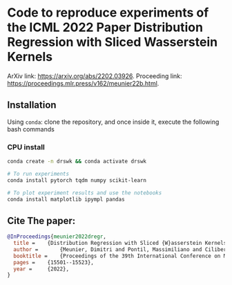# Code to reproduce experiments of the ICML 2022 Paper Distribution Regression with Sliced Wasserstein Kernels

ArXiv link: https://arxiv.org/abs/2202.03926. Proceeding link: https://proceedings.mlr.press/v162/meunier22b.html.

## Installation

Using `conda`: clone the repository, and once inside it,
execute the following bash commands

### CPU install

```bash
conda create -n drswk && conda activate drswk

# To run experiments
conda install pytorch tqdm numpy scikit-learn

# To plot experiment results and use the notebooks
conda install matplotlib ipympl pandas
```

## Cite The paper:

```bibtex
@InProceedings{meunier2022dregr,
  title = 	 {Distribution Regression with Sliced {W}asserstein Kernels},
  author =       {Meunier, Dimitri and Pontil, Massimiliano and Ciliberto, Carlo},
  booktitle = 	 {Proceedings of the 39th International Conference on Machine Learning},
  pages = 	 {15501--15523},
  year = 	 {2022},
}
```
